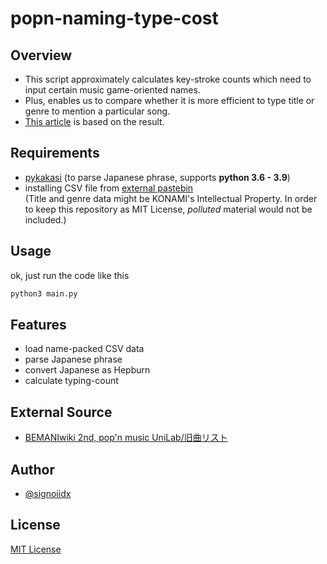 # popn-naming-type-cost

## Overview

- This script approximately calculates key-stroke counts which need to input certain music game-oriented names.  
- Plus, enables us to compare whether it is more efficient to type title or genre to mention a particular song.
- [This article](https://example.com) is based on the result.

## Requirements

- [pykakasi](https://codeberg.org/miurahr/pykakasi) (to parse Japanese phrase, supports **python 3.6 - 3.9**)
- installing CSV file from [external pastebin](https://example.com)  
(Title and genre data might be KONAMI's Intellectual Property. In order to keep this repository as MIT License, *polluted* material would not be included.)

## Usage

ok, just run the code like this

``` bash
python3 main.py
```

## Features

- load name-packed CSV data
- parse Japanese phrase
- convert Japanese as Hepburn
- calculate typing-count

## External Source

- [BEMANIwiki 2nd, pop'n music UniLab/旧曲リスト](https://bemaniwiki.com/index.php?pop%27n+music+UniLab/%B5%EC%B6%CA%A5%EA%A5%B9%A5%C8)

## Author

- [@signoiidx](https://twitter.com/signo_hacka)

## License

[MIT License](./license.txt)
